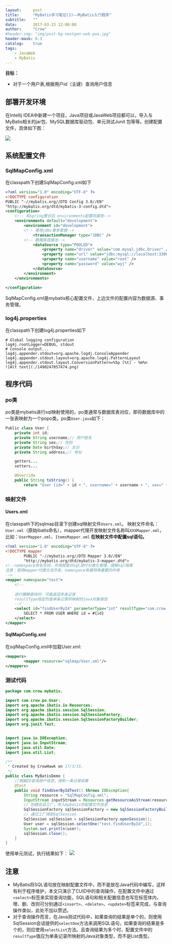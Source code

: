 ```yaml
---
layout:     post
title:      "MyBatis学习笔记(1)——MyBatis入门程序"
subtitle:   ""
date:       2017-03-23 12:00:00
author:     "Crow"
#header-img: "img/post-bg-nextgen-web-pwa.jpg"
header-mask: 0.3
catalog:    true
tags:
    - JavaWeb
    - MyBatis
---
```

 
**目标：**
+ 对于一个用户表,根据用户id（主键）查询用户信息

## 部署开发环境

在Intellij IDEA中新建一个项目，Java项目或JavaWeb项目都可以，导入与MyBatis相关的jar包、MySQL数据库驱动包、单元测试Junit 包等等。创建配置文件，具体如下图：

![](http://pic.yupoo.com/crowhawk/GjF55D9I/136AOS.jpg)

## 系统配置文件

### SqlMapConfig.xml
在classpath下创建SqlMapConfig.xml如下

```xml
<?xml version="1.0" encoding="UTF-8" ?>
<!DOCTYPE configuration
PUBLIC "-//mybatis.org//DTD Config 3.0//EN"
"http://mybatis.org/dtd/mybatis-3-config.dtd">
<configuration>
	<!-- 和spring整合后 environments配置将废除-->
	<environments default="development">
		<environment id="development">
		<!-- 使用jdbc事务管理-->
			<transactionManager type="JDBC" />
		<!-- 数据库连接池-->
			<dataSource type="POOLED">
				<property name="driver" value="com.mysql.jdbc.Driver" />
				<property name="url" value="jdbc:mysql://localhost:3306/mybatis?characterEncoding=utf-8" />
				<property name="username" value="root" />
				<property name="password" value="wyj" />
			</dataSource>
		</environment>
	</environments>
	
</configuration>
```
SqlMapConfig.xml是mybatis核心配置文件，上边文件的配置内容为数据源、事务管理。

### log4j.properties
在classpath下创建log4j.properties如下
```profile
# Global logging configuration
log4j.rootLogger=DEBUG, stdout
# Console output...
log4j.appender.stdout=org.apache.log4j.ConsoleAppender
log4j.appender.stdout.layout=org.apache.log4j.PatternLayout
log4j.appender.stdout.layout.ConversionPattern=%5p [%t] - %m%n
![Alt text](./1490247057474.png)
```

## 程序代码

### po类
po类是mybatis进行sql映射使用的，po类通常与数据库表对应，即将数据库中的一张表映射为一个popo类。po类`User.java`如下：

```java
Public class User {
	private int id;
	private String username;// 用户姓名
	private String sex;// 性别
	private Date birthday;// 生日
	private String address;// 地址

	getters...
	setters...

	@Override
    public String toString() {
        return "User [id=" + id + ", username=" + username + ", sex=" + sex + ", birthday=" + birthday + ", address=" + address + "]";
```

### 映射文件

#### Users.xml
在classpath下的sqlmap目录下创建sql映射文件`Users.xml`。
映射文件命名：
`User.xml`（原始ibatis命名），mapper代理开发映射文件名称叫`XXXMapper.xml`，比如：`UserMapper.xml`、`ItemsMapper.xml`
**在映射文件中配置sql语句。**

```xml
<?xml version="1.0" encoding="UTF-8" ?>
<!DOCTYPE mapper
        PUBLIC "-//mybatis.org//DTD Mapper 3.0//EN"
        "http://mybatis.org/dtd/mybatis-3-mapper.dtd">
<!--namespace命名空间，作用就是对sql进行分类化管理，理解sql隔离
注意：使用mapper代理方法开发，namespace有着特殊重要的作用
-->
<mapper namespace="test">
    <!--
    
    进行模糊查找时，可能返回多条记录
    resultType指定的是单条记录所映射的java对象类型
    -->
    <select id="findUserById" parameterType="int" resultType="com.crow.po.User">
        SELECT * FROM USER WHERE id = #{id}
    </select>
</mapper>
```

#### SqlMapConfig.xml
在sqlMapConfig.xml中加载User.xml:
```xml
<mappers>
		<mapper resource="sqlmap/User.xml"/>
</mappers>
```

### 测试代码
```java
package com.crow.mybatis;

import com.crow.po.User;
import org.apache.ibatis.io.Resources;
import org.apache.ibatis.session.SqlSession;
import org.apache.ibatis.session.SqlSessionFactory;
import org.apache.ibatis.session.SqlSessionFactoryBuilder;
import org.junit.Test;


import java.io.IOException;
import java.io.InputStream;
import java.util.Date;
import java.util.List;

/**
 * Created by CrowHawk on 17/3/15.
 */
public class MyBatisDemo {
    //根据ID查询用户信息，得到一条记录结果
    @Test
    public void findUserByIdTest() throws IOException{
        String resource = "SqlMapConfig.xml";
        InputStream inputStream = Resources.getResourceAsStream(resource);//获取配置文件流
        // 创建会话工厂，传入mybatis的配置文件信息
        SqlSessionFactory sqlSessionFactory = new SqlSessionFactoryBuilder().build(inputStream);
        // 通过工厂得到SqlSession
        SqlSession sqlSession = sqlSessionFactory.openSession();
        User user = sqlSession.selectOne("test.findUserById",1);
        System.out.println(user);
        sqlSession.close();
    }
}
```
使用单元测试，执行结果如下：
![](http://pic.yupoo.com/crowhawk/GjFhekh5/5g3Nv.jpg)

## 注意

+ MyBatis将SQL语句放在映射配置文件中，而不是放在Java代码中编写，这样有利于程序维护，本文只演示了CUID中的查询操作，在配置文件中通过`<select>`标签来实现查询功能，SQL语句和相关配置信息也写在标签体内，增、删、改则可分别通过`<insert>`、`<delete>`、`<update>`标签来完成，与查询操作类似，此处不加以赘述。
+ 对于查询操作而言，在Java测试代码中，如果查询的结果是单个的，则使用SqlSession会话提供的`selectOne`方法来调用SQL语句，如果查询的结果是多个的，则应使用`selectList`方法。且查询结果为多个时，配置文件中的`resultType`值应为单条记录所映射的Java对象类型，而不是List类型。





